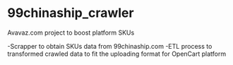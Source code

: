 # 99chinaship_crawler
Avavaz.com project to boost platform SKUs

-Scrapper to obtain SKUs data from 99chinaship.com
-ETL process to transformed crawled data to fit the uploading format for OpenCart platform

